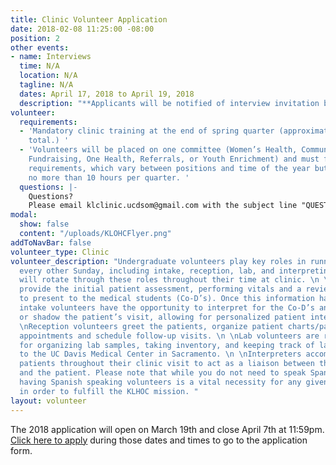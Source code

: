 ```yaml
---
title: Clinic Volunteer Application
date: 2018-02-08 11:25:00 -08:00
position: 2
other events:
- name: Interviews
  time: N/A
  location: N/A
  tagline: N/A
  dates: April 17, 2018 to April 19, 2018
  description: "**Applicants will be notified of interview invitation by April 13th**"
volunteer:
  requirements:
  - 'Mandatory clinic training at the end of spring quarter (approximately 8 hours
    total.) '
  - 'Volunteers will be placed on one committee (Women’s Health, Community Outreach,
    Fundraising, One Health, Referrals, or Youth Enrichment) and must fulfill committee
    requirements, which vary between positions and time of the year but are generally
    no more than 10 hours per quarter. '
  questions: |-
    Questions?
    Please email klclinic.ucdsom@gmail.com with the subject line "QUESTION".
modal:
  show: false
  content: "/uploads/KLOHCFlyer.png"
addToNavBar: false
volunteer_type: Clinic
volunteer_description: "Undergraduate volunteers play key roles in running clinic
  every other Sunday, including intake, reception, lab, and interpreting. Volunteers
  will rotate through these roles throughout their time at clinic. \n \nIntake volunteers
  provide the initial patient assessment, performing vitals and a review of systems
  to present to the medical students (Co-D’s). Once this information has been collected,
  intake volunteers have the opportunity to interpret for the Co-D’s and Doctors,
  or shadow the patient’s visit, allowing for personalized patient interactions. \n
  \nReception volunteers greet the patients, organize patient charts/paperwork, manage
  appointments and schedule follow-up visits. \n \nLab volunteers are responsible
  for organizing lab samples, taking inventory, and keeping track of lab work sent
  to the UC Davis Medical Center in Sacramento. \n \nInterpreters accompany their
  patients throughout their clinic visit to act as a liaison between the physician/Co-D
  and the patient. Please note that while you do not need to speak Spanish to apply,
  having Spanish speaking volunteers is a vital necessity for any given clinic day
  in order to fulfill the KLHOC mission. "
layout: volunteer
---
```


The 2018 application will open on March 19th and close April 7th at 11:59pm. [Click here to apply](https://goo.gl/forms/FMHI31aW3qDpPHyo1) during those dates and times to go to the application form.
